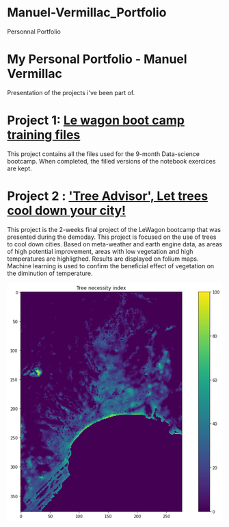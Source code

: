 # Manuel-Vermillac_Portfolio
Personnal Portfolio

# My Personal Portfolio - Manuel Vermillac
 Presentation of the projects i've been part of.
 
# Project 1: [Le wagon boot camp training files](https://github.com/manuel-vermillac/data-challenges)
 
 This project contains all the files used for the 9-month Data-science bootcamp. When completed, the filled versions of the notebook exercices are kept.
 
# Project 2 : ['Tree Advisor', Let trees cool down your city!](https://github.com/Hacheuh/Smartrees)
 
 This project is the 2-weeks final project  of the LeWagon bootcamp that was presented during the demoday. This project is focused on the use of trees to cool down cities. Based on meta-weather and earth engine data, as areas of high potential improvement, areas with low vegetation and high temperatures are highligthed. Results are displayed on folium maps. Machine learning is used to confirm the beneficial effect of vegetation on the diminution of temperature.
 
 ![](/Tree-index.png)

